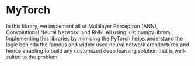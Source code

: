 # MyTorch
In this library, we implement all of Multilayer Perceptron (ANN), Convolutional Neural Network, and RNN. All using just numpy library. 
Implementing this libraries by mimicing the PyTorch helps understand the logic behinda the famous and widely used neural network architectures and
hence enabling to build any customized deep learning solution that is well-suited to the problem.
